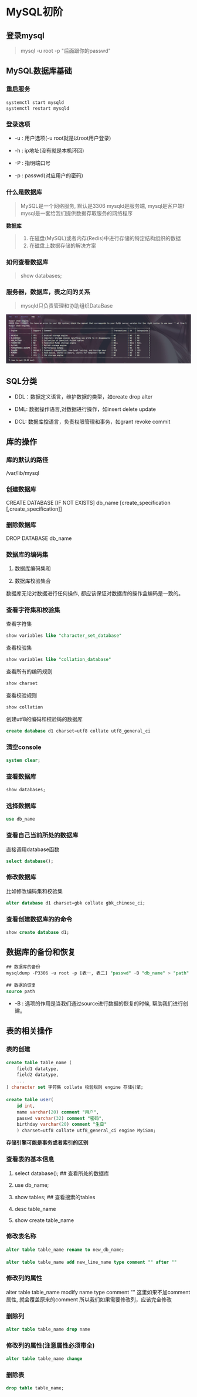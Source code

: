 # MySQL初阶

## 登录mysql

> mysql -u root -p "后面跟你的passwd"

## MySQL数据库基础

### 重启服务

```shell
systemctl start mysqld
systemctl restart mysqld
``` 

### 登录选项

- -u : 用户选项(-u root就是以root用户登录)

- -h : ip地址(没有就是本机环回) 

- -P : 指明端口号

- -p : passwd(对应用户的密码)

### 什么是数据库

> MySQL是一个网络服务, 默认是3306
> mysqld是服务端, mysql是客户端f
> mysql是一套给我们提供数据存取服务的网络程序

**数据库**

> 1. 在磁盘(MySQL)或者内存(Redis)中进行存储的特定结构组织的数据
> 2. 在磁盘上数据存储的解决方案

### 如何查看数据库

> show databases;


### 服务器，数据库，表之间的关系

> mysqld只负责管理和协助组织DataBase

![alt text](image.png)

## SQL分类

- DDL：数据定义语言，维护数据的类型，如create drop alter

- DML: 数据操作语言,对数据进行操作，如insert delete update

- DCL: 数据库控语言，负责权限管理和事务，如grant revoke commit

## 库的操作

### 库的默认的路径

/var/lib/mysql

### 创建数据库

CREATE DATABASE [IF NOT EXISTS] db_name [create_specification [,create_specification]]

### 删除数据库

DROP DATABASE db_name

### 数据库的编码集

1. 数据库编码集和

2. 数据库校验集合

数据库无论对数据进行任何操作, 都应该保证对数据库的操作盒编码是一致的。

### 查看字符集和校验集

查看字符集

```SQL
show variables like "character_set_database"
```
查看校验集

```SQL
show variables like "collation_database"
```

查看所有的编码规则

```SQL
show charset
```

查看校验规则

```SQL
show collation
```
创建utf8的编码和校验码的数据库

```SQL
create database d1 charset=utf8 collate utf8_general_ci
```

### 清空console

```SQL
system clear;
```

### 查看数据库

```SQL
show databases;
```

### 选择数据库

```SQL
use db_name
```

### 查看自己当前所处的数据库

直接调用database函数
```SQL
select database();
```

### 修改数据库

比如修改编码集和校验集
```SQL
alter database d1 charset=gbk collate gbk_chinese_ci;
```
### 查看创建数据库的的命令

```SQL
show create database d1;
```
## 数据库的备份和恢复

```SQL
## 数据库的备份
mysqldump -P3306 -u root -p [表一, 表二] "passwd" -B "db_name" > "path"

## 数据的恢复
source path
```
- -B : 选项的作用是当我们通过source进行数据的恢复的时候, 帮助我们进行创建。

## 表的相关操作
### 表的创建

```SQL
create table table_name (
    field1 datatype,
    field2 datatype,
    ...
) character set 字符集 collate 校验规则 engine 存储引擎;

create table user(
    id int,
    name varchar(20) comment "用户",
    passwd varchar(32) comment "密码",
    birthday varchar(20) comment "生日"
    ) charset=utf8 collate utf8_general_ci engine MyiSam;
```

**存储引擎可能是事务或者索引的区别**

### 查看表的基本信息

1. select database(); ## 查看所处的数据库

2. use db_name;

3. show tables;  ## 查看搜索的tables

4. desc table_name 

5. show create table_name




### 修改表名称

```SQL
alter table table_name rename to new_db_name;

alter table table_name add new_line_name type comment "" after ""
```

### 修改列的属性
alter table table_name modify name type comment ""
这里如果不加comment属性, 就会覆盖原来的comment
所以我们如果需要修改列，应该完全修改

### 删除列

```SQL
alter table table_name drop name 
```
### 修改列的属性(注意属性必须带全)

```SQL
alter table table_name change 
```


### 删除表

```SQL
drop table table_name;
```

